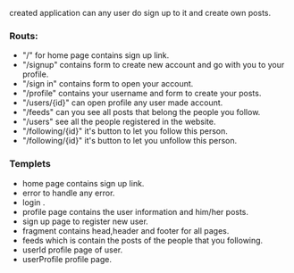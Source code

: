 created application can any user do sign up to it and create own posts.

### Routs:

- "/" for home page contains sign up link.
- "/signup" contains form to create new account and go with you to your profile.
- "/sign in" contains form to open your account.
- "/profile" contains your username and form to create your posts.
- "/users/{id}" can open profile any user made account.
- "/feeds" can you see all posts that belong the people you follow.
- "/users" see all the people registered in the website.
- "/following/{id}" it's button to let you follow this person.
- "/following/{id}" it's button to let you unfollow this person.


### Templets

- home page contains sign up link.
- error to handle any error.
- login .
- profile page contains the user information and him/her posts.
- sign up page to register new user.
- fragment contains head,header and footer for all pages.
- feeds which is contain the posts of the people that you following.
- userId profile page of user.
- userProfile profile page.


